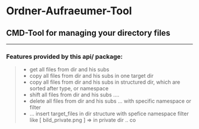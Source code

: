 # Ordner-Aufraeumer-Tool
## CMD-Tool for managing your directory files
________________________

### Features provided by this api/ package:

> - get all files from dir and his subs
> - copy all files from dir and his subs in one target dir
> - copy all files from dir and his subs in structured dir, which are sorted after type, or namespace 
> - shift all files from dir and his subs ....
> - delete all files from dir and his subs ... with specific namespace or filter
> - ... insert target_files in dir structure with spefice namespace filter like [ bild_private.png ] => in private dir .. co

